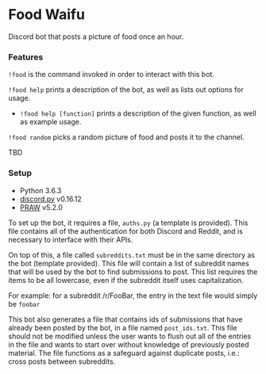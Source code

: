 Food Waifu
===========

Discord bot that posts a picture of food once an hour.

### Features

`!food` is the command invoked in order to interact with this bot.

`!food help` prints a description of the bot, as well as lists out options for usage.

- `!food help [function]` prints a description of the given function, as well as example usage.

`!food random` picks a random picture of food and posts it to the channel.

TBD

### Setup

- Python 3.6.3
- [discord.py](https://github.com/Rapptz/discord.py) v0.16.12
- [PRAW](https://praw.readthedocs.io/en/latest/index.html) v5.2.0

To set up the bot, it requires a file, `auths.py` (a template is provided). This file contains all of the 
authentication for both Discord and Reddit, and is necessary to interface with their APIs.

On top of this, a file called `subreddits.txt` must be in the same directory as the bot (template provided). This 
file will contain a list of subreddit names that will be used by the bot to find submissions to post. This list 
requires the items to be all lowercase, even if the subreddit itself uses capitalization.

For example: for a subreddit /r/FooBar, the entry in the text file would simply be `foobar`

This bot also generates a file that contains ids of submissions that have already been posted by the bot, in a file
named `post_ids.txt`. This file should not be modified unless the user wants to flush out all of the entries in the 
file and wants to start over without knowledge of previously posted material. The file functions as a safeguard against
duplicate posts, i.e.: cross posts between subreddits.
